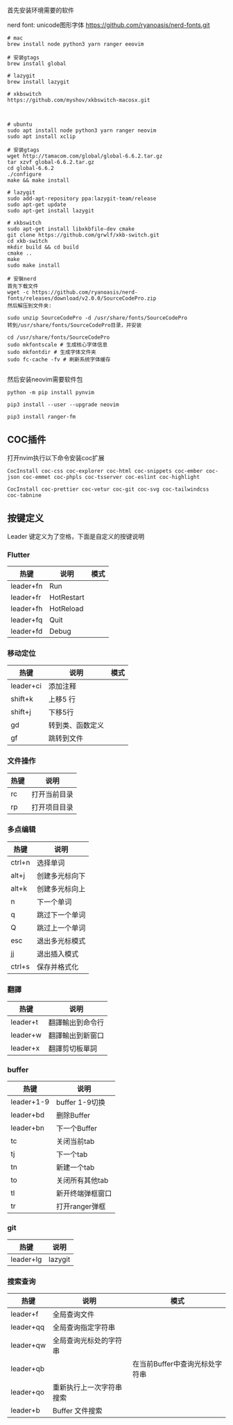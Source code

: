 
首先安装环境需要的软件

nerd font: unicode图形字体
https://github.com/ryanoasis/nerd-fonts.git

```
# mac
brew install node python3 yarn ranger eeovim 

# 安装gtags
brew install global

# lazygit
brew install lazygit

# xkbswitch
https://github.com/myshov/xkbswitch-macosx.git



# ubuntu
sudo apt install node python3 yarn ranger neovim 
sudo apt install xclip

# 安装gtags
wget http://tamacom.com/global/global-6.6.2.tar.gz
tar xzvf global-6.6.2.tar.gz
cd global-6.6.2
./configure
make && make install

# lazygit 
sudo add-apt-repository ppa:lazygit-team/release
sudo apt-get update
sudo apt-get install lazygit

# xkbswitch
sudo apt-get install libxkbfile-dev cmake
git clone https://github.com/grwlf/xkb-switch.git
cd xkb-switch
mkdir build && cd build
cmake ..
make
sudo make install

# 安裝nerd
首先下载文件
wget -c https://github.com/ryanoasis/nerd-fonts/releases/download/v2.0.0/SourceCodePro.zip
然后解压到文件夹:

sudo unzip SourceCodePro -d /usr/share/fonts/SourceCodePro
转到/usr/share/fonts/SourceCodePro目录，并安装

cd /usr/share/fonts/SourceCodePro
sudo mkfontscale # 生成核心字体信息
sudo mkfontdir # 生成字体文件夹
sudo fc-cache -fv # 刷新系统字体缓存


```

然后安装neovim需要软件包

```
python -m pip install pynvim

pip3 install --user --upgrade neovim

pip3 install ranger-fm
```


## COC插件

打开nvim执行以下命令安装coc扩展

```
CocInstall coc-css coc-explorer coc-html coc-snippets coc-ember coc-json coc-emmet coc-phpls coc-tsserver coc-eslint coc-highlight 

CocInstall coc-prettier coc-vetur coc-git coc-svg coc-tailwindcss  coc-tabnine 
```

## 按键定义

Leader 键定义为了空格，下面是自定义的按键说明

### Flutter 

| 热键    | 说明             | 模式 |
| ------- | ---------------- | ---- |
| leader+fn| Run        |      |
| leader+fr| HotRestart |      |
| leader+fh | HotReload          |      |
| leader+fq| Quit|      |
| leader+fd| Debug|      |

### 移动定位

| 热键    | 说明             | 模式 |
| ------- | ---------------- | ---- |
| leader+ci| 添加注释         |      |
| shift+k | 上移5 行         |      |
| shift+j | 下移5行          |      |
| gd      | 转到类、函数定义 |      |
| gf      | 跳转到文件       |      |

### 文件操作

| 热键     | 说明                 |
| -------- | -------------------- |
| rc       | 打开当前目录         |
| rp       | 打开项目目录         |


### 多点编辑

| 热键     | 说明                 |
| -------- | -------------------- |
| ctrl+n| 选择单词|
| alt+j| 创建多光标向下|
| alt+k| 创建多光标向上|
| n|下一个单词|
| q|跳过下一个单词|
| Q|跳过上一个单词|
| esc      | 退出多光标模式|
|jj | 退出插入模式|
|ctrl+s| 保存并格式化|


### 翻譯 

| 热键     | 说明                 |
| -------- | -------------------- |
| leader+t| 翻譯輸出到命令行|
| leader+w| 翻譯輸出到新窗口|
| leader+x| 翻譯剪切板單詞|

### buffer 

| 热键     | 说明                 |
| -------- | -------------------- |
| leader+1-9| buffer 1-9切换|
| leader+bd       | 删除Buffer           |
| leader+bn       | 下一个Buffer         |
| tc       |  关闭当前tab         |
| tj       | 下一个tab            |
| tn       | 新建一个tab          |
| to       | 关闭所有其他tab          |
| tl       | 新开终端弹框窗口          |
| tr       | 打开ranger弹框          |




### git 

| 热键     | 说明                 |
| -------- | -------------------- |
| leader+lg| lazygit|



### 搜索查询 

| 热键    | 说明             | 模式 |
| ------- | ---------------- | ---- |
| leader+f| 全局查询文件                  |      |
| leader+qq| 全局查询指定字符串             |      |
| leader+qw |全局查询光标处的字符串          |      |
| leader+qb| |      在当前Buffer中查询光标处字符串|
| leader+qo|重新执行上一次字符串搜索        |      |
| leader+b | Buffer 文件搜索 |


